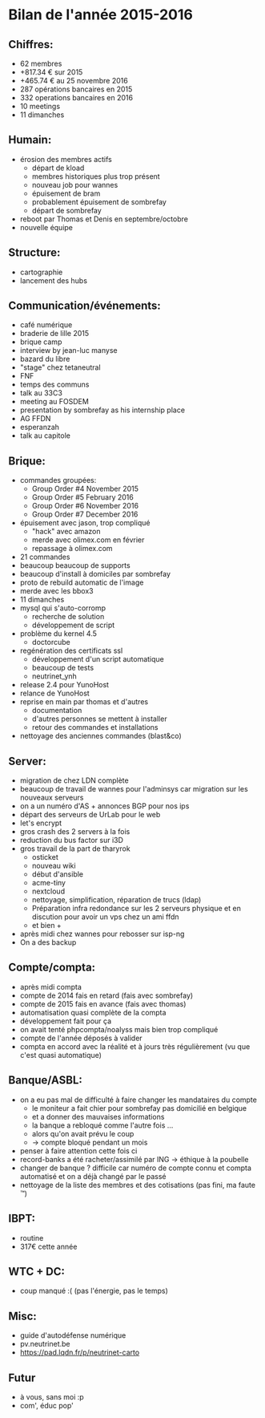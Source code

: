 <!-- TITLE: 12/00 (A.G.) -->
<!-- SUBTITLE: Assemblée Générale du ?? décembre 2016-->

# Bilan de l'année 2015-2016

## Chiffres:

* 62 membres
* +817.34 € sur 2015
* +465.74 € au 25 novembre 2016
* 287 opérations bancaires en 2015
* 332 operations bancaires en 2016
* 10 meetings
* 11 dimanches

## Humain:
* érosion des membres actifs
  * départ de kload
  * membres historiques plus trop présent
  * nouveau job pour wannes
  * épuisement de bram
  * probablement épuisement de sombrefay
  * départ de sombrefay
* reboot par Thomas et Denis en septembre/octobre
* nouvelle équipe

## Structure:

* cartographie
* lancement des hubs

## Communication/événements:
* café numérique
* braderie de lille 2015
* brique camp
* interview by jean-luc manyse
* bazard du libre
* "stage" chez tetaneutral
* FNF
* temps des communs
* talk au 33C3
* meeting au FOSDEM
* presentation by sombrefay as his internship place
* AG FFDN
* esperanzah
* talk au capitole

## Brique:

* commandes groupées:
  * Group Order #4 November 2015
  * Group Order #5 February 2016
  * Group Order #6 November 2016
  * Group Order #7 December 2016
* épuisement avec jason, trop compliqué
  * "hack" avec amazon
  * merde avec olimex.com en février
  * repassage à olimex.com
* 21 commandes
* beaucoup beaucoup de supports
* beaucoup d'install à domiciles par sombrefay
* proto de rebuild automatic de l'image
* merde avec les bbox3
* 11 dimanches
* mysql qui s'auto-corromp
  * recherche de solution
  * développement de script
* problème du kernel 4.5
  * doctorcube
* regénération des certificats ssl
  * développement d'un script automatique
  * beaucoup de tests
  * neutrinet\_ynh
* release 2.4 pour YunoHost
* relance de YunoHost
* reprise en main par thomas et d'autres
  * documentation
  * d'autres personnes se mettent à installer
  * retour des commandes et installations
* nettoyage des anciennes commandes (blast\&co)

## Server:

* migration de chez LDN complète
* beaucoup de travail de wannes pour l'adminsys car migration sur les nouveaux serveurs
* on a un numéro d'AS + annonces BGP pour nos ips
* départ des serveurs de UrLab pour le web
* let's encrypt
* gros crash des 2 servers à la fois
* reduction du bus factor sur i3D
* gros travail de la part de tharyrok
  * osticket
  * nouveau wiki
  * début d'ansible
  * acme-tiny
  * nextcloud
  * nettoyage, simplification, réparation de trucs (ldap)
  * Préparation infra redondance sur les 2 serveurs physique et en discution pour avoir un vps chez un ami ffdn
  * et bien +
* après midi chez wannes pour rebosser sur isp-ng
* On a des backup

## Compte/compta:

* après midi compta
* compte de 2014 fais en retard (fais avec sombrefay)
* compte de 2015 fais en avance (fais avec thomas)
* automatisation quasi complète de la compta
* développement fait pour ça
* on avait tenté phpcompta/noalyss mais bien trop compliqué
* compte de l'année déposés à valider
* compta en accord avec la réalité et à jours très régulièrement (vu que c'est quasi automatique)

## Banque/ASBL:

* on a eu pas mal de difficulté à faire changer les mandataires du compte
  * le moniteur a fait chier pour sombrefay pas domicilié en belgique
  * et a donner des mauvaises informations
  * la banque a rebloqué comme l'autre fois ...
  * alors qu'on avait prévu le coup
  * -> compte bloqué pendant un mois
* penser à faire attention cette fois ci
* record-banks a été racheter/assimilé par ING -> éthique à la poubelle
* changer de banque ? difficile car numéro de compte connu et compta automatisé et on a déjà changé par le passé
* nettoyage de la liste des membres et des cotisations (pas fini, ma faute ™)

## IBPT:

* routine
* 317€ cette année

## WTC + DC:

* coup manqué :( (pas l'énergie, pas le temps)

## Misc:

* guide d'autodéfense numérique
* pv.neutrinet.be
* https://pad.lqdn.fr/p/neutrinet-carto

## Futur

* à vous, sans moi :p
* com', éduc pop'

